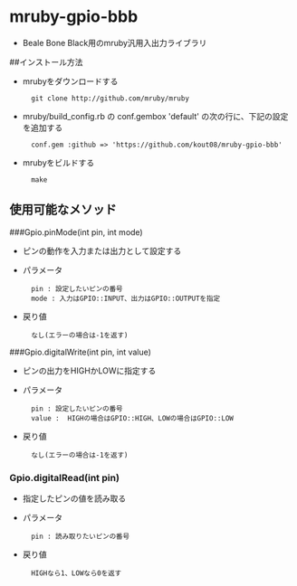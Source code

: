 mruby-gpio-bbb
=====================
- Beale Bone Black用のmruby汎用入出力ライブラリ

##インストール方法
- mrubyをダウンロードする

        git clone http://github.com/mruby/mruby

- mruby/build\_config.rb の conf.gembox 'default' の次の行に、下記の設定を追加する

        conf.gem :github => 'https://github.com/kout08/mruby-gpio-bbb'
- mrubyをビルドする

        make

使用可能なメソッド
----------------------
###Gpio.pinMode(int pin, int mode)
- ピンの動作を入力または出力として設定する  
- パラメータ

        pin : 設定したいピンの番号
        mode : 入力はGPIO::INPUT、出力はGPIO::OUTPUTを指定

- 戻り値 

        なし(エラーの場合は-1を返す)

###Gpio.digitalWrite(int pin, int value)
- ピンの出力をHIGHかLOWに指定する  
- パラメータ

        pin : 設定したいピンの番号
        value :  HIGHの場合はGPIO::HIGH、LOWの場合はGPIO::LOW

- 戻り値

        なし(エラーの場合は-1を返す)

### Gpio.digitalRead(int pin)
- 指定したピンの値を読み取る
- パラメータ

        pin : 読み取りたいピンの番号

- 戻り値

        HIGHなら1、LOWなら0を返す
